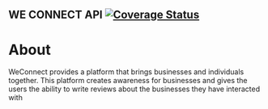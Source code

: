 ## WE CONNECT API  [![Coverage Status](https://coveralls.io/repos/github/murageden/bootcamp/badge.svg?branch=master)](https://coveralls.io/github/murageden/bootcamp?branch=master)
# About
WeConnect provides a platform that brings businesses and individuals together. This platform creates awareness for businesses and gives the users the ability to write reviews about the businesses they have interacted with